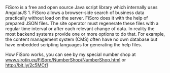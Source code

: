 FiSoro is a free and open source Java script library which internally uses AngularJS 1.
FiSoro allows a browser-side search of business data practically without load on the server.
FiSoro does it with the help of prepared JSON files. The site operator must regenerate these files with a regular time interval or after each relevant change of data.
In reality the most backend systems provide one or more options to do that. For example, the content management system (CMS) often have no own database but have embedded scripting languages for generating the help files.

How FiSoro works, you can see by my special number shop at www.sirotin.eu/FiSoro/NumberShop/NumberShop.html  or http://bit.ly/2c5MCt1

